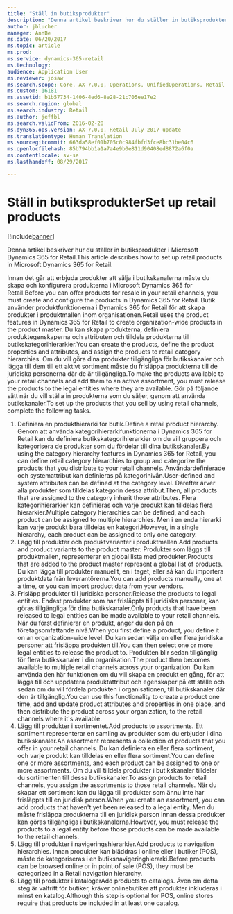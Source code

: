 ```yaml
---
title: "Ställ in butiksprodukter"
description: "Denna artikel beskriver hur du ställer in butiksprodukter i Microsoft Dynamics 365 for Retail."
author: jblucher
manager: AnnBe
ms.date: 06/20/2017
ms.topic: article
ms.prod: 
ms.service: dynamics-365-retail
ms.technology: 
audience: Application User
ms.reviewer: josaw
ms.search.scope: Core, AX 7.0.0, Operations, UnifiedOperations, Retail
ms.custom: 16181
ms.assetid: b1b57734-1406-4ed6-8e28-21c705ee17e2
ms.search.region: global
ms.search.industry: Retail
ms.author: jeffbl
ms.search.validFrom: 2016-02-28
ms.dyn365.ops.version: AX 7.0.0, Retail July 2017 update
ms.translationtype: Human Translation
ms.sourcegitcommit: 663da58ef01b705c0c984fbfd3fce8bc31be04c6
ms.openlocfilehash: 85b794bb1a1a7a4e9b0e811d90408ed8872a6f0a
ms.contentlocale: sv-se
ms.lasthandoff: 08/29/2017

---
```


# <a name="set-up-retail-products"></a><span data-ttu-id="78b60-103">Ställ in butiksprodukter</span><span class="sxs-lookup"><span data-stu-id="78b60-103">Set up retail products</span></span>

[!include[banner](includes/banner.md)]


<span data-ttu-id="78b60-104">Denna artikel beskriver hur du ställer in butiksprodukter i Microsoft Dynamics 365 for Retail.</span><span class="sxs-lookup"><span data-stu-id="78b60-104">This article describes how to set up retail products in Microsoft Dynamics 365 for Retail.</span></span>

<span data-ttu-id="78b60-105">Innan det går att erbjuda produkter att sälja i butikskanalerna måste du skapa och konfigurera produkterna i Microsoft Dynamics 365 for Retail.</span><span class="sxs-lookup"><span data-stu-id="78b60-105">Before you can offer products for resale in your retail channels, you must create and configure the products in Dynamics 365 for Retail.</span></span> <span data-ttu-id="78b60-106">Butik använder produktfunktionerna i Dynamics 365 for Retail för att skapa produkter i produktmallen inom organisationen.</span><span class="sxs-lookup"><span data-stu-id="78b60-106">Retail uses the product features in Dynamics 365 for Retail to create organization-wide products in the product master.</span></span> <span data-ttu-id="78b60-107">Du kan skapa produkterna, definiera produktegenskaperna och attributen och tilldela produkterna till butikskategorihierarkier.</span><span class="sxs-lookup"><span data-stu-id="78b60-107">You can create the products, define the product properties and attributes, and assign the products to retail category hierarchies.</span></span> <span data-ttu-id="78b60-108">Om du vill göra dina produkter tillgängliga för butikskanaler och lägga till dem till ett aktivt sortiment måste du frisläppa produkterna till de juridiska personerna där de är tillgängliga.</span><span class="sxs-lookup"><span data-stu-id="78b60-108">To make the products available to your retail channels and add them to an active assortment, you must release the products to the legal entities where they are available.</span></span> <span data-ttu-id="78b60-109">Gör på följande sätt när du vill ställa in produkterna som du säljer, genom att använda butikskanaler.</span><span class="sxs-lookup"><span data-stu-id="78b60-109">To set up the products that you sell by using retail channels, complete the following tasks.</span></span>

1.  <span data-ttu-id="78b60-110">Definiera en produkthierarki för butik.</span><span class="sxs-lookup"><span data-stu-id="78b60-110">Define a retail product hierarchy.</span></span> <span data-ttu-id="78b60-111">Genom att använda kategorihierarkifunktionerna i Dynamics 365 for Retail kan du definiera butikskategorihierarkier om du vill gruppera och kategorisera de produkter som du fördelar till dina butikskanaler.</span><span class="sxs-lookup"><span data-stu-id="78b60-111">By using the category hierarchy features in Dynamics 365 for Retail, you can define retail category hierarchies to group and categorize the products that you distribute to your retail channels.</span></span> <span data-ttu-id="78b60-112">Användardefinierade och systemattribut kan definieras på kategorinivån.</span><span class="sxs-lookup"><span data-stu-id="78b60-112">User-defined and system attributes can be defined at the category level.</span></span> <span data-ttu-id="78b60-113">Därefter ärver alla produkter som tilldelas kategorin dessa attribut.</span><span class="sxs-lookup"><span data-stu-id="78b60-113">Then, all products that are assigned to the category inherit those attributes.</span></span> <span data-ttu-id="78b60-114">Flera kategorihierarkier kan definieras och varje produkt kan tilldelas flera hierarkier.</span><span class="sxs-lookup"><span data-stu-id="78b60-114">Multiple category hierarchies can be defined, and each product can be assigned to multiple hierarchies.</span></span> <span data-ttu-id="78b60-115">Men i en enda hierarki kan varje produkt bara tilldelas en kategori.</span><span class="sxs-lookup"><span data-stu-id="78b60-115">However, in a single hierarchy, each product can be assigned to only one category.</span></span>
2.  <span data-ttu-id="78b60-116">Lägg till produkter och produktvarianter i produktmallen.</span><span class="sxs-lookup"><span data-stu-id="78b60-116">Add products and product variants to the product master.</span></span> <span data-ttu-id="78b60-117">Produkter som läggs till produktmallen, representerar en global lista med produkter.</span><span class="sxs-lookup"><span data-stu-id="78b60-117">Products that are added to the product master represent a global list of products.</span></span> <span data-ttu-id="78b60-118">Du kan lägga till produkter manuellt, en i taget, eller så kan du importera produktdata från leverantörerna.</span><span class="sxs-lookup"><span data-stu-id="78b60-118">You can add products manually, one at a time, or you can import product data from your vendors.</span></span>
3.  <span data-ttu-id="78b60-119">Frisläpp produkter till juridiska personer.</span><span class="sxs-lookup"><span data-stu-id="78b60-119">Release the products to legal entities.</span></span> <span data-ttu-id="78b60-120">Endast produkter som har frisläppts till juridiska personer, kan göras tillgängliga för dina butikskanaler.</span><span class="sxs-lookup"><span data-stu-id="78b60-120">Only products that have been released to legal entities can be made available to your retail channels.</span></span> <span data-ttu-id="78b60-121">När du först definierar en produkt, anger du den på en företagsomfattande nivå.</span><span class="sxs-lookup"><span data-stu-id="78b60-121">When you first define a product, you define it on an organization-wide level.</span></span> <span data-ttu-id="78b60-122">Du kan sedan välja en eller flera juridiska personer att frisläppa produkten till.</span><span class="sxs-lookup"><span data-stu-id="78b60-122">You can then select one or more legal entities to release the product to.</span></span> <span data-ttu-id="78b60-123">Produkten blir sedan tillgänglig för flera butikskanaler i din organisation.</span><span class="sxs-lookup"><span data-stu-id="78b60-123">The product then becomes available to multiple retail channels across your organization.</span></span> <span data-ttu-id="78b60-124">Du kan använda den här funktionen om du vill skapa en produkt en gång, för att lägga till och uppdatera produktattribut och egenskaper på ett ställe och sedan om du vill fördela produkten i organisationen, till butikskanaler där den är tillgänglig.</span><span class="sxs-lookup"><span data-stu-id="78b60-124">You can use this functionality to create a product one time, add and update product attributes and properties in one place, and then distribute the product across your organization, to the retail channels where it's available.</span></span>
4.  <span data-ttu-id="78b60-125">Lägg till produkter i sortimentet.</span><span class="sxs-lookup"><span data-stu-id="78b60-125">Add products to assortments.</span></span> <span data-ttu-id="78b60-126">Ett sortiment representerar en samling av produkter som du erbjuder i dina butikskanaler.</span><span class="sxs-lookup"><span data-stu-id="78b60-126">An assortment represents a collection of products that you offer in your retail channels.</span></span> <span data-ttu-id="78b60-127">Du kan definiera en eller flera sortiment, och varje produkt kan tilldelas en eller flera sortiment.</span><span class="sxs-lookup"><span data-stu-id="78b60-127">You can define one or more assortments, and each product can be assigned to one or more assortments.</span></span> <span data-ttu-id="78b60-128">Om du vill tilldela produkter i butikskanaler tilldelar du sortimenten till dessa butikskanaler.</span><span class="sxs-lookup"><span data-stu-id="78b60-128">To assign products to retail channels, you assign the assortments to those retail channels.</span></span> <span data-ttu-id="78b60-129">När du skapar ett sortiment kan du lägga till produkter som ännu inte har frisläppts till en juridisk person.</span><span class="sxs-lookup"><span data-stu-id="78b60-129">When you create an assortment, you can add products that haven't yet been released to a legal entity.</span></span> <span data-ttu-id="78b60-130">Men du måste frisläppa produkterna till en juridisk person innan dessa produkter kan göras tillgängliga i butikskanalerna.</span><span class="sxs-lookup"><span data-stu-id="78b60-130">However, you must release the products to a legal entity before those products can be made available to the retail channels.</span></span>
5.  <span data-ttu-id="78b60-131">Lägg till produkter i navigeringshierarkier.</span><span class="sxs-lookup"><span data-stu-id="78b60-131">Add products to navigation hierarchies.</span></span> <span data-ttu-id="78b60-132">Innan produkter kan bläddras i online eller i butiker (POS), måste de kategoriseras i en butiksnavigeringhierarki.</span><span class="sxs-lookup"><span data-stu-id="78b60-132">Before products can be browsed online or in point of sale (POS), they must be categorized in a Retail navigation hierarchy.</span></span>
6.  <span data-ttu-id="78b60-133">Lägg till produkter i kataloger</span><span class="sxs-lookup"><span data-stu-id="78b60-133">Add products to catalogs.</span></span> <span data-ttu-id="78b60-134">Även om detta steg är valfritt för butiker, kräver onlinebutiker att produkter inkluderas i minst en katalog.</span><span class="sxs-lookup"><span data-stu-id="78b60-134">Although this step is optional for POS, online stores require that products be included in at least one catalog.</span></span>





